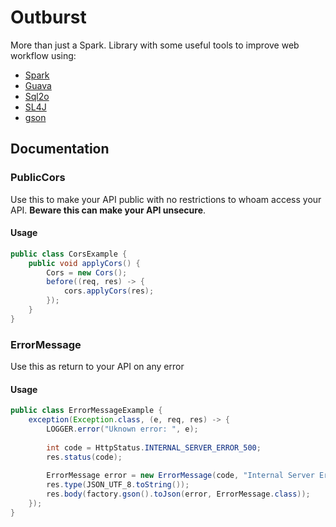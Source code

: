 # Outburst

More than just a Spark. Library with some useful tools to improve web workflow using: 

 * [Spark](http://sparkjava.com/)
 * [Guava](https://github.com/google/guava)
 * [Sql2o](http://www.sql2o.org/)
 * [SL4J](https://www.slf4j.org/)
 * [gson](https://github.com/google/gson)

## Documentation

### PublicCors

Use this to make your API public with no restrictions to whoam access your API. 
**Beware this can make your API unsecure**.
 
#### Usage

```java
public class CorsExample {
    public void applyCors() {
        Cors = new Cors();
        before((req, res) -> {
            cors.applyCors(res);
        });
    }  
}
```

### ErrorMessage

Use this as return to your API on any error

#### Usage

```java
public class ErrorMessageExample {
    exception(Exception.class, (e, req, res) -> {
        LOGGER.error("Uknown error: ", e);
    
        int code = HttpStatus.INTERNAL_SERVER_ERROR_500;
        res.status(code);
    
        ErrorMessage error = new ErrorMessage(code, "Internal Server Error");
        res.type(JSON_UTF_8.toString());
        res.body(factory.gson().toJson(error, ErrorMessage.class));
    });
}
```